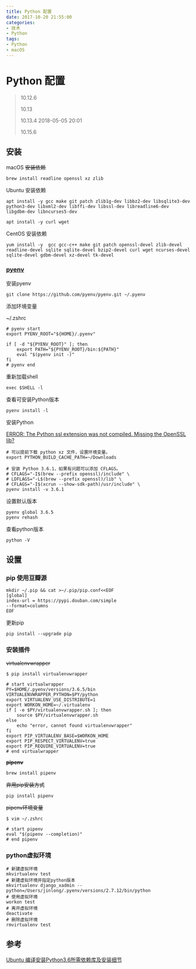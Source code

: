```yaml
---
title: Python 配置
date: 2017-10-20 21:55:00
categories:
- 技术
- Python
tags:
- Python
- macOS
---
```


# Python 配置

> 10.12.6
>
> 10.13
>
> 10.13.4 2018-05-05 20:01
>
> 10.15.6



<!--more-->

## 安装

macOS ~~安装依赖~~

```shell
brew install readline openssl xz zlib
```



Ubuntu 安装依赖

```
apt install -y gcc make git patch zlib1g-dev libbz2-dev libsqlite3-dev python3-dev libxml2-dev libffi-dev libssl-dev libreadline6-dev libgdbm-dev libncurses5-dev

apt install -y curl wget 
```



CentOS 安装依赖

```
yum install -y  gcc gcc-c++ make git patch openssl-devel zlib-devel readline-devel sqlite sqlite-devel bzip2-devel curl wget ncurses-devel sqlite-devel gdbm-devel xz-devel tk-devel
```



### [pyenv](https://github.com/pyenv/pyenv)

安装pyenv

```shell
git clone https://github.com/pyenv/pyenv.git ~/.pyenv
```



添加环境变量

~/.zshrc

```shell
# pyenv start
export PYENV_ROOT="${HOME}/.pyenv"

if [ -d "${PYENV_ROOT}" ]; then
	export PATH="${PYENV_ROOT}/bin:${PATH}"
	eval "$(pyenv init -)"
fi
# pyenv end
```

重新加载shell

```shell
exec $SHELL -l
```



查看可安装Python版本

```
pyenv install -l
```



安装Python

[ERROR: The Python ssl extension was not compiled. Missing the OpenSSL lib?](https://github.com/pyenv/pyenv/wiki/Common-build-problems)

```shell
# 可以提前下载 python xz 文件，设置环境变量。
export PYTHON_BUILD_CACHE_PATH=~/Downloads

# 安装 Python 3.6.1，如果有问题可以添加 CFLAGS。
# CFLAGS="-I$(brew --prefix openssl)/include" \
# LDFLAGS="-L$(brew --prefix openssl)/lib" \
# CFLAGS="-I$(xcrun --show-sdk-path)/usr/include" \
pyenv install -v 3.6.1
```



设置默认版本

```shell
pyenv global 3.6.5
pyenv rehash
```



查看python版本

```
python -V
```



## 设置

### pip 使用豆瓣源

```
mkdir ~/.pip && cat >~/.pip/pip.conf<<EOF
[global]
index-url = https://pypi.douban.com/simple
--format=columns
EOF
```



更新pip

```shell
pip install --upgrade pip
```



### 安装插件

~~virtualenvwrapper~~

```shell
$ pip install virtualenvwrapper

# start virtualwrapper
PY=$HOME/.pyenv/versions/3.6.5/bin
VIRTUALENVWRAPPER_PYTHON=$PY/python
export VIRTUALENV_USE_DISTRIBUTE=1
export WORKON_HOME=~/.virtualenv
if [ -e $PY/virtualenvwrapper.sh ]; then
    source $PY/virtualenvwrapper.sh
else
    echo "error, cannot found virtualenvwrapper"
fi
export PIP_VIRTUALENV_BASE=$WORKON_HOME
export PIP_RESPECT_VIRTUALENV=true
export PIP_REQUIRE_VIRTUALENV=true
# end virtualwrapper
```



~~**pipenv**~~

```shell
brew install pipenv
```



~~弃用pip安装方式~~


```shell
pip install pipenv
```



~~pipenv环境变量~~

```shell
$ vim ~/.zshrc

# start pipenv
eval "$(pipenv --completion)"
# end pipenv
```



### python虚拟环境

```
# 新建虚拟环境
mkvirtualenv test
# 新建虚拟环境并指定python版本
mkvirtualenv django_xadmin --python=/Users/jinlong/.pyenv/versions/2.7.12/bin/python
# 使用虚拟环境
workon test
# 离开虚拟环境
deactivate
# 删除虚拟环境
rmvirtualenv test
```



## 参考

[Ubuntu 编译安装Python3.6所需依赖库及安装细节](https://www.jianshu.com/p/2fd6383ec010)






